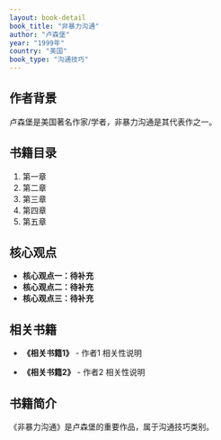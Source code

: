 ```yaml
---
layout: book-detail
book_title: "非暴力沟通"
author: "卢森堡"
year: "1999年"
country: "美国"
book_type: "沟通技巧"
---
```


## 作者背景

卢森堡是美国著名作家/学者，非暴力沟通是其代表作之一。

## 书籍目录

1. 第一章
2. 第二章
3. 第三章
4. 第四章
5. 第五章

## 核心观点

- **核心观点一：待补充**
- **核心观点二：待补充**
- **核心观点三：待补充**

## 相关书籍

- **《相关书籍1》** - 作者1
  相关性说明

- **《相关书籍2》** - 作者2
  相关性说明


## 书籍简介

《非暴力沟通》是卢森堡的重要作品，属于沟通技巧类别。
